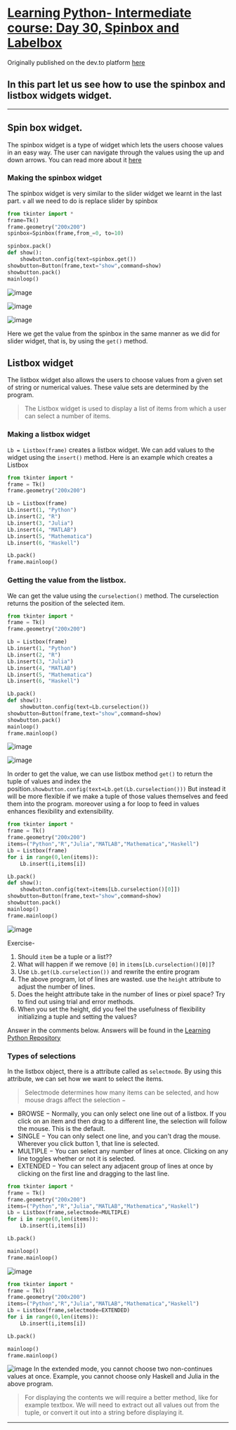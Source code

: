 # [Learning Python- Intermediate course: Day 30, Spinbox and Labelbox](https://dev.to/aatmaj/learning-python-intermediate-course-day-30-spinbox-and-labelbox-1b35)

Originally published on the dev.to platform [here](https://dev.to/aatmaj/learning-python-intermediate-course-day-30-spinbox-and-labelbox-1b35)

## In this part let us see how to use the spinbox and listbox widgets widget.

---

## Spin box widget.

The spinbox widget is a type of widget which lets the users choose values in an easy way. The user can navigate through the values using the up and down arrows. You can read more about it [here](https://anzeljg.github.io/rin2/book2/2405/docs/tkinter/spinbox.html)

### Making the spinbox widget

The spinbox widget is very similar to the slider widget we learnt in the last part. `v` all we need to do is replace slider by spinbox

```python
from tkinter import *
frame=Tk()
frame.geometry("200x200")
spinbox=Spinbox(frame,from_=0, to=10)

spinbox.pack()
def show():
    showbutton.config(text=spinbox.get())
showbutton=Button(frame,text="show",command=show)
showbutton.pack()
mainloop()
```

![image](https://dev-to-uploads.s3.amazonaws.com/uploads/articles/qc3et3mzybli3ky0rcll.png)

![image](https://dev-to-uploads.s3.amazonaws.com/uploads/articles/7efky3z3yzxlcfxoeskf.png)

![image](https://dev-to-uploads.s3.amazonaws.com/uploads/articles/la37pd672vh4yb20a9ga.png)

Here we get the value from the spinbox in the same manner as we did for slider widget, that is, by using the `get()` method.

## Listbox widget

The listbox widget also allows the users to choose values from a given set of string or numerical values. These value sets are determined by the program.

> The Listbox widget is used to display a list of items from which a user can select a number of items.

### Making a listbox widget

`Lb = Listbox(frame)` creates a listbox widget. We can add values to the widget using the `insert()` method.
Here is an example which creates a Listbox

```python
from tkinter import *
frame = Tk()
frame.geometry("200x200")

Lb = Listbox(frame)
Lb.insert(1, "Python")
Lb.insert(2, "R")
Lb.insert(3, "Julia")
Lb.insert(4, "MATLAB")
Lb.insert(5, "Mathematica")
Lb.insert(6, "Haskell")

Lb.pack()
frame.mainloop()
```

### Getting the value from the listbox.

We can get the value using the `curselection()` method. The curselection returns the position of the selected item.

```python
from tkinter import *
frame = Tk()
frame.geometry("200x200")

Lb = Listbox(frame)
Lb.insert(1, "Python")
Lb.insert(2, "R")
Lb.insert(3, "Julia")
Lb.insert(4, "MATLAB")
Lb.insert(5, "Mathematica")
Lb.insert(6, "Haskell")

Lb.pack()
def show():
    showbutton.config(text=Lb.curselection())
showbutton=Button(frame,text="show",command=show)
showbutton.pack()
mainloop()
frame.mainloop()
```

![image](https://dev-to-uploads.s3.amazonaws.com/uploads/articles/7uyohpnk8ltlaqk4lctm.png)

![image](https://dev-to-uploads.s3.amazonaws.com/uploads/articles/7rwdbysjk1x979bh6cs1.png)

In order to get the value, we can use listbox method `get()` to return the tuple of values and index the position.`showbutton.config(text=Lb.get(Lb.curselection()))`
But instead it will be more flexible if we make a tuple of those values themselves and feed them into the program. moreover using a for loop to feed in values enhances flexibility and extensibility.

```python
from tkinter import *
frame = Tk()
frame.geometry("200x200")
items=("Python","R","Julia","MATLAB","Mathematica","Haskell")
Lb = Listbox(frame)
for i in range(0,len(items)):
    Lb.insert(i,items[i])

Lb.pack()
def show():
    showbutton.config(text=items[Lb.curselection()[0]])
showbutton=Button(frame,text="show",command=show)
showbutton.pack()
mainloop()
frame.mainloop()
```

![image](https://dev-to-uploads.s3.amazonaws.com/uploads/articles/3jfujp1a322mtapuvu4e.png)

Exercise-

1. Should `item` be a tuple or a list??
2. What will happen if we remove `[0]` in `items[Lb.curselection()[0]]`?
3. Use `Lb.get(Lb.curselection())` and rewrite the entire program
4. The above program, lot of lines are wasted. use the `height` attribute to adjust the number of lines.
5. Does the height attribute take in the number of lines or pixel space? Try to find out using trial and error methods.
6. When you set the height, did you feel the usefulness of flexibility initializing a tuple and setting the values?

Answer in the comments below. Answers will be found in the [Learning Python Repository](https://github.com/Aatmaj-Zephyr/Learning-Python)

### Types of selections

In the listbox object, there is a attribute called as `selectmode`. By using this attribute, we can set how we want to select the items.

> Selectmode determines how many items can be selected, and how mouse drags affect the selection −

- BROWSE − Normally, you can only select one line out of a listbox. If you click on an item and then drag to a different line, the selection will follow the mouse. This is the default.
- SINGLE − You can only select one line, and you can't drag the mouse. Wherever you click button 1, that line is selected.
- MULTIPLE − You can select any number of lines at once. Clicking on any line toggles whether or not it is selected.
- EXTENDED − You can select any adjacent group of lines at once by clicking on the first line and dragging to the last line.

```PYTHON
from tkinter import *
frame = Tk()
frame.geometry("200x200")
items=("Python","R","Julia","MATLAB","Mathematica","Haskell")
Lb = Listbox(frame,selectmode=MULTIPLE)
for i in range(0,len(items)):
    Lb.insert(i,items[i])

Lb.pack()

mainloop()
frame.mainloop()

```

![image](https://dev-to-uploads.s3.amazonaws.com/uploads/articles/ibbq5hroe9nqa220u1c0.png)

```python
from tkinter import *
frame = Tk()
frame.geometry("200x200")
items=("Python","R","Julia","MATLAB","Mathematica","Haskell")
Lb = Listbox(frame,selectmode=EXTENDED)
for i in range(0,len(items)):
    Lb.insert(i,items[i])

Lb.pack()

mainloop()
frame.mainloop()
```

![image](https://dev-to-uploads.s3.amazonaws.com/uploads/articles/0a127qouctumjuhftnb4.png)
In the extended mode, you cannot choose two non-continues values at once. Example, you cannot choose only Haskell and Julia in the above program.

> For displaying the contents we will require a better method, like for example textbox. We will need to extract out all values out from the tuple, or convert it out into a string before displaying it.

---
